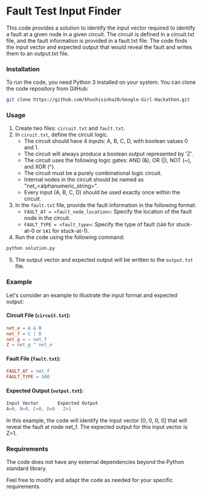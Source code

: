 # Fault Test Input Finder

<p>This code provides a solution to identify the input vector required to identify a fault at a given node in a given circuit. The circuit is defined in a circuit.txt file, and the fault information is provided in a fault.txt file. The code finds the input vector and expected output that would reveal the fault and writes them to an output.txt file.</p>

### Installation

<p>To run the code, you need Python 3 installed on your system. You can clone the code repository from GitHub:</p>

```bash
git clone https://github.com/khushisinha20/Google-Girl-Hackathon.git
```

### Usage

1. Create two files: `circuit.txt` and `fault.txt`.
2. In `ciruit.txt`, define the circuit logic.
    - The circuit should have 4 inputs: A, B, C, D, with boolean values 0 and 1.
    - The circuit will always produce a boolean output represented by 'Z'.
    - The circuit uses the following logic gates: AND (&), OR (|), NOT (~), and XOR (^).
    - The circuit must be a purely combinational logic circuit.
    - Internal nodes in the circuit should be named as "net_&lt;alphanumeric_string&gt;".
    - Every input (A, B, C, D) should be used exactly once within the circuit.
3. In the `fault.txt` file, provide the fault information in the following format:
    - `FAULT_AT = <fault_node_location>`: Specify the location of the fault node in the circuit.
    - `FAULT_TYPE = <fault_type>`: Specify the type of fault (`SA0` for stuck-at-0 or `SA1` for stuck-at-1).
4. Run the code using the following command:
```bash
python solution.py
```
5. The output vector and expected output will be written to the `output.txt` file.

### Example

Let's consider an example to illustrate the input format and expected output:

#### Circuit File (`circuit.txt`):
```makefile
net_e = A & B
net_f = C | D
net_g = ~ net_f
Z = net_g ^ net_e
```

#### Fault File (`fault.txt`):
```makefile
FAULT_AT = net_f
FAULT_TYPE = SA0
```

#### Expected Output (`output.txt`):
```makefile
Input Vector       Expected Output
A=0, B=0, C=0, D=0   Z=1
```

<p>In this example, the code will identify the input vector [0, 0, 0, 0] that will reveal the fault at node net_f. The expected output for this input vector is Z=1.</p>

### Requirements
<p>The code does not have any external dependencies beyond the Python standard library.</p>

<p>Feel free to modify and adapt the code as needed for your specific requirements.</p>